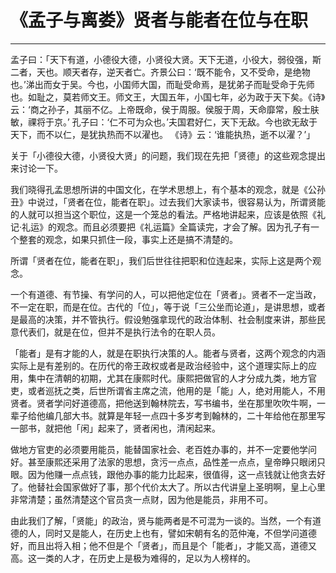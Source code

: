 # 《孟子与离娄》贤者与能者在位与在职

------

孟子曰：「天下有道，小德役大德，小贤役大贤。天下无道，小役大，弱役强，斯二者，天也。顺天者存，逆天者亡。齐景公曰：‘既不能令，又不受命，是绝物也。’涕出而女于吴。今也，小国师大国，而耻受命焉，是犹弟子而耻受命于先师也。如耻之，莫若师文王。师文王，大国五年，小国七年，必为政于天下矣。《诗》云：‘商之孙子，其丽不亿。上帝既命，侯于周服。侯服于周，天命靡常，殷士肤敏，祼将于京。’ 孔子曰：‘仁不可为众也。’夫国君好仁，天下无敌。今也欲无敌于天下，而不以仁，是犹执热而不以濯也。 《诗》云：‘谁能执热，逝不以濯？’」

关于「小德役大德，小贤役大贤」的问题，我们现在先把「贤德」的这些观念提出来讨论一下。

我们晓得孔孟思想所讲的中国文化，在学术思想上，有个基本的观念，就是《公孙丑》中说过，「贤者在位，能者在职」。过去我们大家读书，很容易认为，所谓贤能的人就可以担当这个职位，这是一个笼总的看法。严格地讲起来，应该是依照《礼记·礼运》的观念。而且必须要把《礼运篇》全篇读完，才会了解。因为孔子有一个整套的观念，如果只抓住一段，事实上还是搞不清楚的。

所谓「贤者在位，能者在职」，我们后世往往把职和位连起来，实际上这是两个观念。

一个有道德、有节操、有学问的人，可以把他定位在「贤者」。贤者不一定当政，不一定在职，而是在位。古代的「位」，等于说「三公坐而论道」，是讲思想，或者是最高的决策，并不管执行。假设勉强拿现代的政治体制、社会制度来讲，那些民意代表们，就是在位，但并不是执行法令的在职人员。

「能者」是有才能的人，就是在职执行决策的人。能者与贤者，这两个观念的内涵实际上是有差别的。在历代的帝王政权或者是政治经验中，这个道理实际上的应用，集中在清朝的初期，尤其在康熙时代。康熙把做官的人才分成九类，地方官吏，或者巡抚之类，后世所谓省主席之流，他用的是「能」人，绝对用能人，不用贤者。贤者学问好道德高，把他送到翰林院去，写书编书，坐在那里吹吹牛啊，一辈子给他编几部大书。就算是年轻一点四十多岁考到翰林的，二十年给他在那里写一部书，就把他「闲」起来了，贤者闲也，清闲起来。

做地方官吏的必须要用能员，能替国家社会、老百姓办事的，并不一定要他学问好。甚至康熙还采用了法家的思想，贪污一点点，品性差一点点，皇帝睁只眼闭只眼。因为他赚一点点钱，跟他办事的能力比起来，很值得，这一点钱就让他贪去好了。他替社会国家做好了事，那个代价太大了。所以古代讲皇上圣明啊，皇上心里非常清楚；虽然清楚这个官员贪一点财，因为他是能员，非用不可。

由此我们了解，「贤能」的政治，贤与能两者是不可混为一谈的。当然，一个有道德的人，同时又是能人，在历史上也有，譬如宋朝有名的范仲淹，不但学问道德好，而且出将入相；他不但是个「贤者」，而且是个「能者」，才能又高，道德又高。这一类的人才，在历史上是极为难得的，足以为人榜样的。

